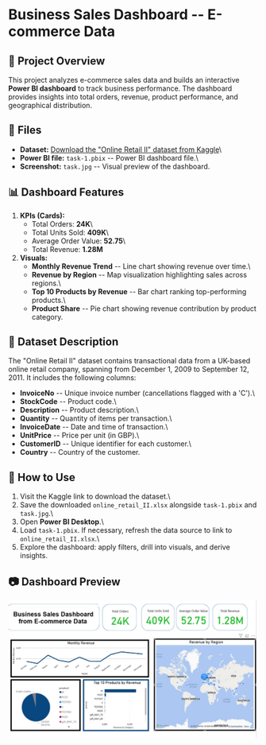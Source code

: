 # Business Sales Dashboard -- E-commerce Data

## 📌 Project Overview

This project analyzes e-commerce sales data and builds an interactive
**Power BI dashboard** to track business performance. The dashboard
provides insights into total orders, revenue, product performance, and
geographical distribution.

## 📂 Files

-   **Dataset:** [Download the "Online Retail II" dataset from
    Kaggle](https://www.kaggle.com/datasets/mashlyn/online-retail-ii-uci)\
-   **Power BI file:** `task-1.pbix` -- Power BI dashboard file.\
-   **Screenshot:** `task.jpg` -- Visual preview of the dashboard.

## 📊 Dashboard Features

1.  **KPIs (Cards):**
    -   Total Orders: **24K**\
    -   Total Units Sold: **409K**\
    -   Average Order Value: **52.75**\
    -   Total Revenue: **1.28M**
2.  **Visuals:**
    -   **Monthly Revenue Trend** -- Line chart showing revenue over
        time.\
    -   **Revenue by Region** -- Map visualization highlighting sales
        across regions.\
    -   **Top 10 Products by Revenue** -- Bar chart ranking
        top-performing products.\
    -   **Product Share** -- Pie chart showing revenue contribution by
        product category.

## 📑 Dataset Description

The "Online Retail II" dataset contains transactional data from a
UK-based online retail company, spanning from December 1, 2009 to
September 12, 2011. It includes the following columns:

-   **InvoiceNo** -- Unique invoice number (cancellations flagged with a
    'C').\
-   **StockCode** -- Product code.\
-   **Description** -- Product description.\
-   **Quantity** -- Quantity of items per transaction.\
-   **InvoiceDate** -- Date and time of transaction.\
-   **UnitPrice** -- Price per unit (in GBP).\
-   **CustomerID** -- Unique identifier for each customer.\
-   **Country** -- Country of the customer.

## 🚀 How to Use

1.  Visit the Kaggle link to download the dataset.\
2.  Save the downloaded `online_retail_II.xlsx` alongside `task-1.pbix`
    and `task.jpg`.\
3.  Open **Power BI Desktop**.\
4.  Load `task-1.pbix`. If necessary, refresh the data source to link to
    `online_retail_II.xlsx`.\
5.  Explore the dashboard: apply filters, drill into visuals, and derive
    insights.

## 📷 Dashboard Preview

![Dashboard Preview](./task.jpg)
